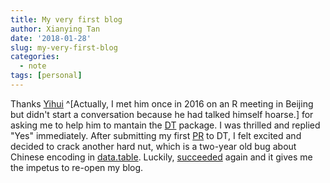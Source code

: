 ```yaml
---
title: My very first blog
author: Xianying Tan
date: '2018-01-28'
slug: my-very-first-blog
categories:
  - note
tags: [personal]
---
```


Thanks [Yihui](https://yihui.name) ^[Actually, I met him once in 2016 on an R meeting in Beijing but didn't start a conversation because he had talked himself hoarse.] for asking me to help him to mantain the [DT](https://github.com/rstudio/DT) package. I was thrilled and replied "Yes" immediately. After submitting my first [PR](https://github.com/rstudio/DT/pull/475) to DT, I felt excited and decided to crack another hard nut, which is a two-year old bug about Chinese encoding in [data.table](https://github.com/Rdatatable/data.table). Luckily, [succeeded](https://github.com/Rdatatable/data.table/pull/2566) again and it gives me the impetus to re-open my blog.
